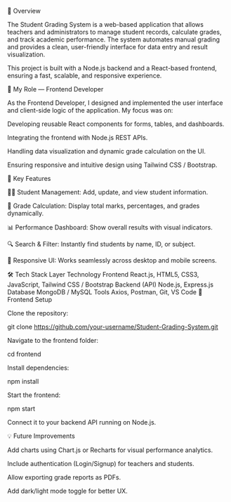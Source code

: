 🧩 Overview

The Student Grading System is a web-based application that allows teachers and administrators to manage student records, calculate grades, and track academic performance. The system automates manual grading and provides a clean, user-friendly interface for data entry and result visualization.

This project is built with a Node.js backend and a React-based frontend, ensuring a fast, scalable, and responsive experience.

🎯 My Role — Frontend Developer

As the Frontend Developer, I designed and implemented the user interface and client-side logic of the application.
My focus was on:

Developing reusable React components for forms, tables, and dashboards.

Integrating the frontend with Node.js REST APIs.

Handling data visualization and dynamic grade calculation on the UI.

Ensuring responsive and intuitive design using Tailwind CSS / Bootstrap.

🚀 Key Features

👩‍🏫 Student Management: Add, update, and view student information.

🧮 Grade Calculation: Display total marks, percentages, and grades dynamically.

📊 Performance Dashboard: Show overall results with visual indicators.

🔍 Search & Filter: Instantly find students by name, ID, or subject.

🎨 Responsive UI: Works seamlessly across desktop and mobile screens.

🛠️ Tech Stack
Layer	Technology
Frontend	React.js, HTML5, CSS3, JavaScript, Tailwind CSS / Bootstrap
Backend (API)	Node.js, Express.js
Database	MongoDB / MySQL
Tools	Axios, Postman, Git, VS Code
🧰 Frontend Setup

Clone the repository:

git clone https://github.com/your-username/Student-Grading-System.git


Navigate to the frontend folder:

cd frontend


Install dependencies:

npm install


Start the frontend:

npm start


Connect it to your backend API running on Node.js.

💡 Future Improvements

Add charts using Chart.js or Recharts for visual performance analytics.

Include authentication (Login/Signup) for teachers and students.

Allow exporting grade reports as PDFs.

Add dark/light mode toggle for better UX.

